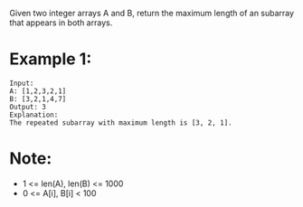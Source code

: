 Given two integer arrays A and B, return the maximum length of an subarray that appears in both arrays.

# Example 1:
```
Input:
A: [1,2,3,2,1]
B: [3,2,1,4,7]
Output: 3
Explanation: 
The repeated subarray with maximum length is [3, 2, 1].
```

# Note:

- 1 <= len(A), len(B) <= 1000
- 0 <= A[i], B[i] < 100
